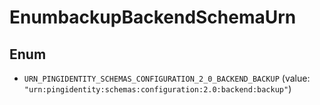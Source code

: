 

# EnumbackupBackendSchemaUrn

## Enum


* `URN_PINGIDENTITY_SCHEMAS_CONFIGURATION_2_0_BACKEND_BACKUP` (value: `"urn:pingidentity:schemas:configuration:2.0:backend:backup"`)



